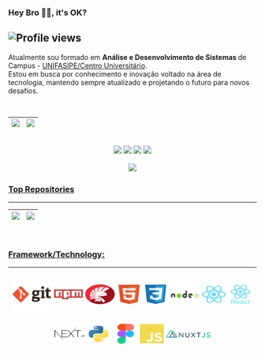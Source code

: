 ### Hey Bro 🐱‍💻, it's OK? 
![Profile views](https://gpvc.arturio.dev/Kyuorhan)
---

Atualmente sou formado em <b> Análise e Desenvolvimento de Sistemas </b> de Campus - [UNIFASIPE/Centro Universitário](https://www.fasipe.com.br/). <br> Estou em busca por conhecimento e inovação voltado na área de tecnologia, mantendo sempre atualizado e projetando o futuro para novos desafios.

<br>

<!-- <div align="center">
  <a href="https://github.com/Kyuorhan/github-readme-stats">
  <img height="180em" src="https://github-readme-stats.vercel.app/api?username=Kyuorhan&show_icons=true&theme=buefy&include_all_commits=true&count_private=true"/>
  <img height="180em" src="https://github-readme-stats.vercel.app/api/top-langs/?username=Kyuorhan&layout=compact&langs_count=7&theme=buefy"/>
</div> -->

| <div align="center"><a href="https://github.com/Kyuorhan/github-readme-stats"> <img height="180em" src="https://github-readme-stats.vercel.app/api?username=Kyuorhan&show_icons=true&include_all_commits=true&theme=buefy&hide_border=true"/></a> | <a href="https://github.com/Kyuorhan/github-readme-stats"> <img height="180em" src="https://github-readme-stats.vercel.app/api/top-langs/?username=Kyuorhan&layout=compact&theme=buefy&hide_border=true" /></a> | 
| ------------- | ------------- |    
</div> 

<br>
  
<div align="center"> 
<!--   <a href="https://www.youtube.com/channel/UC_-uuuZbY0AAt9CViNzvc-Q" target="_blank"><img src="https://img.shields.io/badge/YouTube-FF0000?style=for-the-badge&logo=youtube&logoColor=white" target="_blank"></a> -->
  <a href="https://www.instagram.com/kyuorhan" target="_blank"> <img src="https://img.shields.io/badge/-Instagram-%23E4405F?style=for-the-badge&logo=instagram&logoColor=white" target="_blank"></a>
<!--  	<a href="https://www.twitch.tv/login" target="_blank"><img src="https://img.shields.io/badge/Twitch-9146FF?style=for-the-badge&logo=twitch&logoColor=white" target="_blank"></a> -->
  <a href="https://discord.gg/vSCKRdpk" target="_blank"> <img src="https://img.shields.io/badge/Discord-7289DA?style=for-the-badge&logo=discord&logoColor=white" target="_blank"></a> 
  <a href = "mailto:jhonnyKyuokay96@gmail.com"><img src="https://img.shields.io/badge/-Gmail-%23333?style=for-the-badge&logo=gmail&logoColor=white" target="_blank"></a>
  <a href="https://www.linkedin.com/in/jhonny-kyuorhan/" target="_blank"> <img src="https://img.shields.io/badge/-LinkedIn-%230077B5?style=for-the-badge&logo=linkedin&logoColor=white" target="_blank"></a> 
<!--   ![Snake animation](https://github.com/rafaballerini/rafaballerini/blob/output/github-contribution-grid-snake.svg) --> 
</div>     
 
<br>

<div align="center">
  <a href="https://github.com/Kyuorhan/github-readme-stats">
  <img height="180em" src="https://github-readme-streak-stats.herokuapp.com/?user=Kyuorhan"/>
</div>


### Top Repositories
---  

| <div align="center"><a href="https://github.com/Kyuorhan/github-readme-stats"> <img height="120em" src="https://github-readme-stats.vercel.app/api/pin/?username=Kyuorhan&repo=Layers_Router&theme=buefy"/></a> | <a href="https://github.com/Kyuorhan/github-readme-stats"> <img height="120em" src="https://github-readme-stats.vercel.app/api/pin/?username=Kyuorhan&repo=Layers_Router&theme=buefy" /></a> | 
| ------------- | ------------- |    
</div> 

<!-- | <div align="center"><a href="https://github.com/Kyuorhan/github-readme-stats"> <img height="120em" src="https://github-readme-stats.vercel.app/api/pin/?username=Kyuorhan&repo=Layers_Router&theme=buefy"/></a>
| ------------- |
</div>  -->

<!-- <a href="https://github.com/Kyuorhan/github-readme-stats">
  <img align="center" src="https://github-readme-stats.vercel.app/api/pin/?username=Kyuorhan&repo=Layers_Router&theme=buefy" />
</a>
<a href="https://github.com/Kyuorhan/Kyuorhan.github.io">
  <img align="center" src="https://github-readme-stats.vercel.app/api/pin/?username=Kyuorhan&repo=Kyuorhan.github.io&theme=buefy" />
</a> -->

<br>

### Framework/Technology: 
---  
<div align="center" style="display: inline_block"> 
  <a href="https://git-scm.com/"> <img align="center" alt="Kyuorhan-JS" height="80" width="80" src="https://raw.githubusercontent.com/devicons/devicon/master/icons/git/git-original-wordmark.svg"><a/>
  <a href="https://www.npmjs.com/"> <img align="center" alt="Kyuorhan-NPM" height="50" width="60" src="https://raw.githubusercontent.com/devicons/devicon/master/icons/npm/npm-original-wordmark.svg"><a/>
  <a href="https://www.embarcadero.com/br/"> <img align="center" alt="Kyuorhan-Delphi" height="40" width="60" src="https://raw.githubusercontent.com/Kyuorhan/Kyuorhan/master/src/icons/delphi-svg/delphi_10.4_sydney-original.svg"><a/>
  <a href="https://www.w3.org/html/"> <img align="center" alt="Kyuorhan-HTML" height="40" width="50" src="https://raw.githubusercontent.com/devicons/devicon/master/icons/html5/html5-original.svg"><a/>
  <a href="https://www.w3schools.com/css/"> <img align="center" alt="Kyuorhan-CSS" height="40" width="50" src="https://raw.githubusercontent.com/devicons/devicon/master/icons/css3/css3-original.svg"><a/>
  <a href="https://nodejs.org/en/"> <img align="center" alt="Kyuorhan-Nodejs" height="60" width="60" src="https://raw.githubusercontent.com/devicons/devicon/master/icons/nodejs/nodejs-original-wordmark.svg"><a/>
  <a href="https://reactnative.dev/"> <img align="center" alt="Kyuorhan-ReactNative" height="40" width="50" src="https://raw.githubusercontent.com/devicons/devicon/master/icons/react/react-original.svg"><a/>
  <a href="https://reactjs.org/"> <img align="center" alt="Kyuorhan-Reactjs" height="40" width="50" src="https://raw.githubusercontent.com/devicons/devicon/master/icons/react/react-original-wordmark.svg"><a/>
  <a href="https://nextjs.org/" target="_blank"> <img align="center" alt="Kyuorhan-Nextjs" height="50" width="60" src="https://raw.githubusercontent.com/devicons/devicon/master/icons/nextjs/nextjs-original-wordmark.svg"><a/>
  <a href="https://www.python.org/"> <img align="center" alt="Kyuorhan-Python" height="40" width="50" src="https://raw.githubusercontent.com/devicons/devicon/master/icons/python/python-original.svg"><a/>
  <a href="https://www.figma.com/"> <img align="center" alt="Kyuorhan-Figma" height="40" width="50" src="https://raw.githubusercontent.com/devicons/devicon/master/icons/figma/figma-original.svg"><a/>
  <a href="https://developer.mozilla.org/en-US/docs/Web/JavaScript"> <img align="center" alt="Kyuorhan-JavaScript" height="40" width="50" src="https://raw.githubusercontent.com/devicons/devicon/master/icons/javascript/javascript-plain.svg"><a/>
<!--   <a href="https://www.typescriptlang.org/"> <img align="center" alt="Kyuorhan-TypeSript" height="40" width="50" src="https://raw.githubusercontent.com/devicons/devicon/master/icons/typescript/typescript-plain.svg"><a/> -->
  <a href="https://nuxtjs.org/"> <img align="center" alt="Kyuorhan-Nuxtjs" height="80" width="90" src="https://raw.githubusercontent.com/devicons/devicon/master/icons/nuxtjs/nuxtjs-original-wordmark.svg"><a/>
<!--   <img align="center" alt="Kyuorhan-Csharp" height="40" width="50" src="https://raw.githubusercontent.com/devicons/devicon/master/icons/csharp/csharp-original.svg"> -->
<!--   <img align="right" alt="Kyuorhan-pic" height="150" style="border-radius:50px;" src="https://media.discordapp.net/attachments/639956127056134178/890373478988013628/Publicacoes_Instagram_1_1.png?width=676&height=676"> -->
</div>    
  
<!-- <div align="center" style="display: inline_block"><br>
  <a href="https://git-scm.com/"> <img align="center" alt="Kyuorhan-JS" height="100" width="80" src="https://raw.githubusercontent.com/devicons/devicon/master/icons/git/git-original-wordmark.svg"><a/>
  <a href="https://www.npmjs.com/"> <img align="center" alt="Kyuorhan-NPM" height="50" width="60" src="https://raw.githubusercontent.com/devicons/devicon/master/icons/npm/npm-original-wordmark.svg"><a/>
  <a href="https://www.w3.org/html/"> <img align="center" alt="Kyuorhan-HTML" height="50" width="60" src="https://raw.githubusercontent.com/devicons/devicon/master/icons/html5/html5-original-wordmark.svg"><a/>
  <a href="https://www.w3schools.com/css/"> <img align="center" alt="Kyuorhan-CSS" height="50" width="60" src="https://raw.githubusercontent.com/devicons/devicon/master/icons/css3/css3-original-wordmark.svg"><a/>
  <a href="https://nodejs.org/"> <img align="center" alt="Kyuorhan-Nodejs" height="70" width="60" src="https://raw.githubusercontent.com/devicons/devicon/master/icons/nodejs/nodejs-original-wordmark.svg"><a/>
  <a href="https://reactnative.dev/"><img align="center" alt="Kyuorhan-React" height="50" width="60" src="https://raw.githubusercontent.com/devicons/devicon/master/icons/react/react-original.svg"><a/>
  <a href="https://reactjs.org/"><img align="center" alt="Kyuorhan-React" height="50" width="60" src="https://raw.githubusercontent.com/devicons/devicon/master/icons/react/react-original.svg"><a/>
  <a href="https://www.python.org/"> <img align="center" alt="Kyuorhan-Python" height="50" width="60" src="https://raw.githubusercontent.com/devicons/devicon/master/icons/python/python-original-wordmark.svg"><a/>
  <a href="https://www.figma.com/"> <img align="center" alt="Kyuorhan-Figma" height="40" width="60" src="https://raw.githubusercontent.com/devicons/devicon/master/icons/figma/figma-original.svg"><a/>
  <a href="https://developer.mozilla.org/en-US/docs/Web/JavaScript"> <img align="center" alt="Kyuorhan-JS" height="40" width="50" src="https://raw.githubusercontent.com/devicons/devicon/master/icons/javascript/javascript-plain.svg"><a/>
  <img align="center" alt="Kyuorhan-TS" height="40" width="50" src="https://raw.githubusercontent.com/devicons/devicon/master/icons/typescript/typescript-plain.svg">
  <a href="https://nuxtjs.org/"> <img align="center" alt="Kyuorhan-Nuxtjs" height="80" width="80" src="https://raw.githubusercontent.com/devicons/devicon/master/icons/nuxtjs/nuxtjs-original-wordmark.svg"><a/>
<!--   <img align="center" alt="Kyuorhan-Csharp" height="40" width="50" src="https://raw.githubusercontent.com/devicons/devicon/master/icons/csharp/csharp-original.svg"> -->
<!-- <img align="right" alt="Kyuorhan-pic" height="150" style="border-radius:50px;" src="https://media.discordapp.net/attachments/639956127056134178/890373478988013628/Publicacoes_Instagram_1_1.png?width=676&height=676"> -->
<!-- </div>         -->

